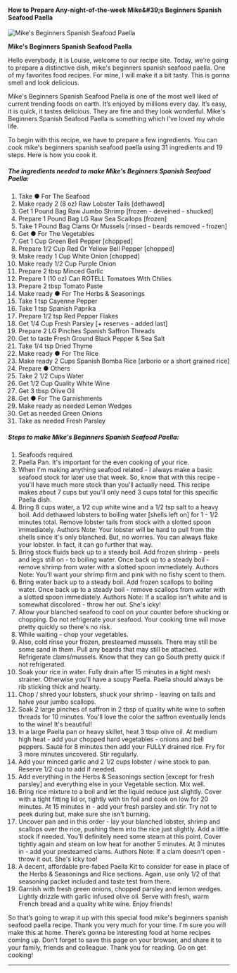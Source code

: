             

#### How to Prepare Any-night-of-the-week Mike&amp;#39;s Beginners Spanish Seafood Paella

![Mike's Beginners Spanish Seafood Paella](https://img-global.cpcdn.com/recipes/c34db74c6549fc9a/751x532cq70/mikes-beginners-spanish-seafood-paella-recipe-main-photo.jpg)

**Mike's Beginners Spanish Seafood Paella**

Hello everybody, it is Louise, welcome to our recipe site. Today, we’re going to prepare a distinctive dish, mike's beginners spanish seafood paella. One of my favorites food recipes. For mine, I will make it a bit tasty. This is gonna smell and look delicious.

Mike's Beginners Spanish Seafood Paella is one of the most well liked of current trending foods on earth. It’s enjoyed by millions every day. It’s easy, it is quick, it tastes delicious. They are fine and they look wonderful. Mike's Beginners Spanish Seafood Paella is something which I’ve loved my whole life.

To begin with this recipe, we have to prepare a few ingredients. You can cook mike's beginners spanish seafood paella using 31 ingredients and 19 steps. Here is how you cook it.

##### The ingredients needed to make Mike's Beginners Spanish Seafood Paella:

1.  Take ● For The Seafood
2.  Make ready 2 (8 oz) Raw Lobster Tails \[dethawed\]
3.  Get 1 Pound Bag Raw Jumbo Shrimp \[frozen - deveined - shucked\]
4.  Prepare 1 Pound Bag LG Raw Sea Scallops \[frozen\]
5.  Take 1 Pound Bag Clams Or Mussels \[rinsed - beards removed - frozen\]
6.  Get ● For The Vegetables
7.  Get 1 Cup Green Bell Pepper \[chopped\]
8.  Prepare 1/2 Cup Red Or Yellow Bell Pepper \[chopped\]
9.  Make ready 1 Cup White Onion \[chopped\]
10.  Make ready 1/2 Cup Purple Onion
11.  Prepare 2 tbsp Minced Garlic
12.  Prepare 1 (10 oz) Can ROTELL Tomatoes With Chilies
13.  Prepare 2 tbsp Tomato Paste
14.  Make ready ● For The Herbs & Seasonings
15.  Take 1 tsp Cayenne Pepper
16.  Take 1 tsp Spanish Paprika
17.  Prepare 1/2 tsp Red Pepper Flakes
18.  Get 1/4 Cup Fresh Parsley \[+ reserves - added last\]
19.  Prepare 2 LG Pinches Spanish Saffron Threads
20.  Get to taste Fresh Ground Black Pepper & Sea Salt
21.  Take 1/4 tsp Dried Thyme
22.  Make ready ● For The Rice
23.  Make ready 2 Cups Spanish Bomba Rice \[arborio or a short grained rice\]
24.  Prepare ● Others
25.  Take 2 1/2 Cups Water
26.  Get 1/2 Cup Quality White Wine
27.  Get 3 tbsp Olive Oil
28.  Get ● For The Garnishments
29.  Make ready as needed Lemon Wedges
30.  Get as needed Green Onions
31.  Take as needed Fresh Parsley

##### Steps to make Mike's Beginners Spanish Seafood Paella:

1.  Seafoods required.
2.  Paella Pan. It's important for the even cooking of your rice.
3.  When I'm making anything seafood related - I always make a basic seafood stock for later use that week. So, know that with this recipe - you'll have much more stock than you'll actually need. This recipe makes about 7 cups but you'll only need 3 cups total for this specific Paella dish.
4.  Bring 8 cups water, a 1/2 cup white wine and a 1/2 tsp salt to a heavy boil. Add dethawed lobsters to boiling water \[shells left on\] for 1 - 1/2 minutes total. Remove lobster tails from stock with a slotted spoon immediately. Authors Note: Your lobster will be hard to pull from the shells since it's only blanched. But, no worries. You can always flake your lobster. In fact, it can go further that way.
5.  Bring stock fluids back up to a steady boil. Add frozen shrimp - peels and legs still on - to boiling water. Once back up to a steady boil - remove shrimp from water with a slotted spoon immediately. Authors Note: You'll want your shrimp firm and pink with no fishy scent to them.
6.  Bring water back up to a steady boil. Add frozen scallops to boiling water. Once back up to a steady boil - remove scallops from water with a slotted spoon immediately. Authors Note: If a scallop isn't white and is somewhat discolored - throw her out. She's icky!
7.  Allow your blanched seafood to cool on your counter before shucking or chopping. Do not refrigerate your seafood. Your cooking time will move pretty quickly so there's no risk.
8.  While waiting - chop your vegetables.
9.  Also, cold rinse your frozen, presteamed mussels. There may still be some sand in them. Pull any beards that may still be attached. Refrigerate clams/mussels. Know that they can go South pretty quick if not refrigerated.
10.  Soak your rice in water. Fully drain after 15 minutes in a tight mesh strainer. Otherwise you'll have a soupy Paella. Paella should always be rib sticking thick and hearty.
11.  Chop / shred your lobsters, shuck your shrimp - leaving on tails and halve your jumbo scallops.
12.  Soak 2 large pinches of saffron in 2 tbsp of quality white wine to soften threads for 10 minutes. You'll love the color the saffron eventually lends to the wine! It's beautiful!
13.  In a large Paella pan or heavy skillet, heat 3 tbsp olive oil. At medium high heat - add your chopped hard vegetables - onions and bell peppers. Sauté for 8 minutes then add your FULLY drained rice. Fry for 3 more minutes uncovered. Stir regularly.
14.  Add your minced garlic and 2 1/2 cups lobster / wine stock to pan. Reserve 1/2 cup to add if needed.
15.  Add everything in the Herbs & Seasonings section \[except for fresh parsley\] and everything else in your Vegetable section. Mix well.
16.  Bring rice mixture to a boil and let the liquid reduce just slightly. Cover with a tight fitting lid or, tightly with tin foil and cook on low for 20 minutes. At 15 minutes in - add your fresh parsley and stir. Try not to peek during but, make sure she isn't burning.
17.  Uncover pan and in this order - lay your blanched lobster, shrimp and scallops over the rice, pushing them into the rice just slightly. Add a little stock if needed. You'll definitely need some steam at this point. Cover tightly again and steam on low heat for another 5 minutes. At 3 minutes in - add your presteamed clams. Authors Note: If a clam doesn't open - throw it out. She's icky too!
18.  A decent, affordable pre-fabed Paella Kit to consider for ease in place of the Herbs & Seasonings and Rice sections. Again, use only 1/2 of that seasoning packet included and taste test from there.
19.  Garnish with fresh green onions, chopped parsley and lemon wedges. Lightly drizzle with garlic infused olive oil. Serve with fresh, warm French bread and a quality white wine. Enjoy friends!

So that’s going to wrap it up with this special food mike's beginners spanish seafood paella recipe. Thank you very much for your time. I’m sure you will make this at home. There’s gonna be interesting food at home recipes coming up. Don’t forget to save this page on your browser, and share it to your family, friends and colleague. Thank you for reading. Go on get cooking!

* * *